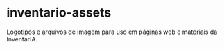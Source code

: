 # inventario-assets
Logotipos e arquivos de imagem para uso em páginas web e materiais da InventarIA.
